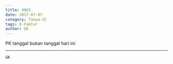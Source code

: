 ```yaml
---
title: 4063
date: 2017-07-07
category: Tanya-SC
tags: E-Faktur
author: GK
---
```


PK tanggal bukan tanggal hari ini

---



`GK`
